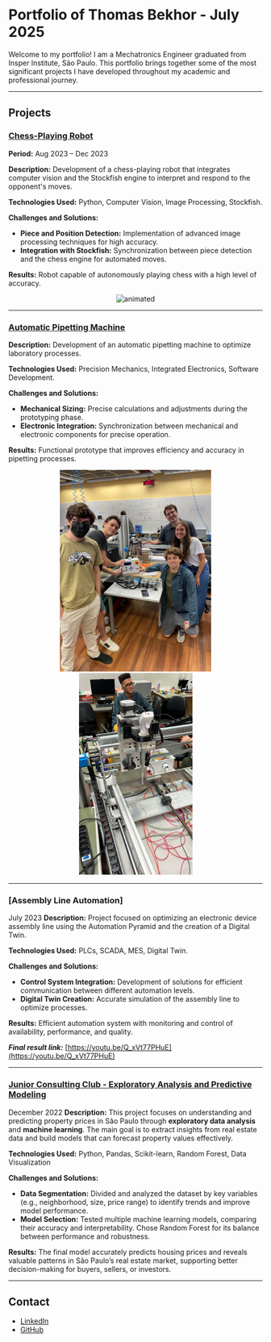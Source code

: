# Portfolio of Thomas Bekhor - July 2025

Welcome to my portfolio! I am a Mechatronics Engineer graduated from Insper Institute, São Paulo. This portfolio brings together some of the most significant projects I have developed throughout my academic and professional journey.

---

## Projects


### [Chess-Playing Robot](https://github.com/FernandoBichuette/Projeto-Xadrez.git)

**Period:** Aug 2023 – Dec 2023

**Description:** Development of a chess-playing robot that integrates computer vision and the Stockfish engine to interpret and respond to the opponent's moves.

**Technologies Used:** Python, Computer Vision, Image Processing, Stockfish.

**Challenges and Solutions:**

* **Piece and Position Detection:** Implementation of advanced image processing techniques for high accuracy.
* **Integration with Stockfish:** Synchronization between piece detection and the chess engine for automated moves.

**Results:** Robot capable of autonomously playing chess with a high level of accuracy.

<p align="center">
  <img src="img/xadrez.gif" alt="animated" />
</p>

---

### [Automatic Pipetting Machine](https://github.com/thomasbekhor/Electronic-Pipetting-System)

**Description:** Development of an automatic pipetting machine to optimize laboratory processes.

**Technologies Used:** Precision Mechanics, Integrated Electronics, Software Development.

**Challenges and Solutions:**

* **Mechanical Sizing:** Precise calculations and adjustments during the prototyping phase.
* **Electronic Integration:** Synchronization between mechanical and electronic components for precise operation.

**Results:** Functional prototype that improves efficiency and accuracy in pipetting processes.

<p align="center">
<img src="img/Pipetadora_automatica.jpg" width="300px" />     <img src="img/Pipetadora_automatica_2.jpg" width="225px" />
</p>

---

### [Assembly Line Automation]
July 2023
**Description:** Project focused on optimizing an electronic device assembly line using the Automation Pyramid and the creation of a Digital Twin.

**Technologies Used:** PLCs, SCADA, MES, Digital Twin.

**Challenges and Solutions:**

* **Control System Integration:** Development of solutions for efficient communication between different automation levels.
* **Digital Twin Creation:** Accurate simulation of the assembly line to optimize processes.

**Results:** Efficient automation system with monitoring and control of availability, performance, and quality.

***Final result link:*** [https://youtu.be/Q_xVt77PHuE](https://youtu.be/Q_xVt77PHuE)

---

### [Junior Consulting Club - Exploratory Analysis and Predictive Modeling](https://github.com/thomasbekhor/Exploratory-and-Predictive-Analysis)
December 2022
**Description:**
This project focuses on understanding and predicting property prices in São Paulo through **exploratory data analysis** and **machine learning**. The main goal is to extract insights from real estate data and build models that can forecast property values effectively.

**Technologies Used:**
Python, Pandas, Scikit-learn, Random Forest, Data Visualization

**Challenges and Solutions:**

* **Data Segmentation:** Divided and analyzed the dataset by key variables (e.g., neighborhood, size, price range) to identify trends and improve model performance.
* **Model Selection:** Tested multiple machine learning models, comparing their accuracy and interpretability. Chose Random Forest for its balance between performance and robustness.

**Results:**
The final model accurately predicts housing prices and reveals valuable patterns in São Paulo’s real estate market, supporting better decision-making for buyers, sellers, or investors.

---

## Contact

* [LinkedIn](https://www.linkedin.com/in/thomas-bekhor/)
* [GitHub](https://github.com/thomasbekhor)
